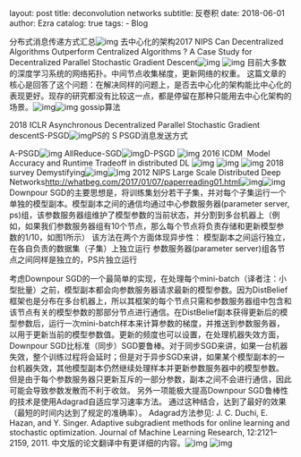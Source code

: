 layout:     post
title:      deconvolution networks 
subtitle:   反卷积
date:       2018-06-01
author:     Ezra
catalog: true
tags:
    - Blog 

分布式消息传递方式汇总![img](file:///C:/Users/Ezra/AppData/Local/Temp/enhtmlclip/Image(7).png) 去中心化的架构2017 NIPS Can Decentralized Algorithms Outperform Centralized Algorithms ? A Case Study for Decentralized Parallel Stochastic Gradient Descent![img](file:///C:/Users/Ezra/AppData/Local/Temp/enhtmlclip/Image(8).png) ![img](file:///C:/Users/Ezra/AppData/Local/Temp/enhtmlclip/Image(9).png) 目前大多数的深度学习系统的网络拓扑。中间节点收集梯度，更新网络的权重。 这篇文章的核心是回答了这个问题：在解决同样的问题上，是否去中心化的架构能比中心化的表现更好。现存的研究都没有比较这一点，都是停留在那种只能用去中心化架构的场景。![img](file:///C:/Users/Ezra/AppData/Local/Temp/enhtmlclip/Image(10).png)![img](file:///C:/Users/Ezra/AppData/Local/Temp/enhtmlclip/Image(11).png) gossip算法

 2018 ICLR Asynchronous Decentralized Parallel Stochastic Gradient descentS-PSGD![img](file:///C:/Users/Ezra/AppData/Local/Temp/enhtmlclip/Image(12).png)PS的 S PSGD消息发送方式

 A-PSGD![img](file:///C:/Users/Ezra/AppData/Local/Temp/enhtmlclip/Image(13).png) AllReduce-SGD![img](file:///C:/Users/Ezra/AppData/Local/Temp/enhtmlclip/Image(14).png)D-PSGD ![img](file:///C:/Users/Ezra/AppData/Local/Temp/enhtmlclip/Image(15).png)  2016 ICDM  Model Accuracy and Runtime Tradeoff in distributed DL ![img](file:///C:/Users/Ezra/AppData/Local/Temp/enhtmlclip/Image(16).png)    ![img](file:///C:/Users/Ezra/AppData/Local/Temp/enhtmlclip/Image(17).png) ![img](file:///C:/Users/Ezra/AppData/Local/Temp/enhtmlclip/Image(18).png) 2018 survey Demystifying![img](file:///C:/Users/Ezra/AppData/Local/Temp/enhtmlclip/Image(19).png)![img](file:///C:/Users/Ezra/AppData/Local/Temp/enhtmlclip/Image(20).png) 2012 NIPS Large Scale Distributed Deep Networks<http://whatbeg.com/2017/01/07/paperreading01.html>![img](file:///C:/Users/Ezra/AppData/Local/Temp/enhtmlclip/Image(21).png)![img](file:///C:/Users/Ezra/AppData/Local/Temp/enhtmlclip/Image(22).png)Downpour SGD的主要思想是，将训练集划分若干子集，并对每个子集运行一个单独的模型副本。模型副本之间的通信均通过中心参数服务器(parameter server, ps)组，该参数服务器组维护了模型参数的当前状态，并分割到多台机器上（例如，如果我们参数服务器组有10个节点，那么每个节点将负责存储和更新模型参数的1/10，如图1所示）
该方法在两个方面体现异步性：
模型副本之间运行独立，在各自负责的数据集（子集）上独立运行
参数服务器(parameter server)组各节点之间同样是独立的，PS片独立运行

考虑Downpour SGD的一个最简单的实现，在处理每个mini-batch（译者注：小型批量）之前，模型副本都会向参数服务器请求最新的模型参数。因为DistBelief框架也是分布在多台机器上，所以其框架的每个节点只需和参数服务器组中包含和该节点有关的模型参数的那部分节点进行通信。在DistBelief副本获得更新后的模型参数后，运行一次mini-batch样本来计算参数的梯度，并推送到参数服务器，以用于更新当前的模型参数值。更新的频度也可以设置，在处理机器失效方面，Downpour SGD比标准（同步）SGD要鲁棒。对于同步SGD来讲，如果一台机器失效，整个训练过程将会延时；但是对于异步SGD来讲，如果某个模型副本的一台机器失效，其他模型副本仍然继续处理样本并更新参数服务器中的模型参数。
但是由于每个参数服务器只更新互斥的一部分参数，副本之间不会进行通信，因此可能会导致参数发散而不利于收敛。
另外一项能极大提高Downpour SGD鲁棒性的技术是使用Adagrad自适应学习速率方法。
通过这种结合，达到了最好的效果（最短的时间内达到了规定的准确率）。
Adagrad方法参见:
J. C. Duchi, E. Hazan, and Y. Singer. Adaptive subgradient methods for online learning and stochastic optimization. Journal of Machine Learning Research, 12:2121–2159, 2011.
中文版的论文翻译中有更详细的内容。![img](file:///C:/Users/Ezra/AppData/Local/Temp/enhtmlclip/Image(23).png) ![img](file:///C:/Users/Ezra/AppData/Local/Temp/enhtmlclip/Image(24).png)          